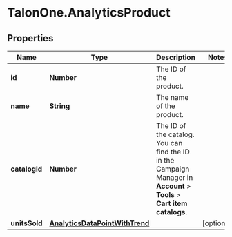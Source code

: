 # TalonOne.AnalyticsProduct

## Properties

Name | Type | Description | Notes
------------ | ------------- | ------------- | -------------
**id** | **Number** | The ID of the product. | 
**name** | **String** | The name of the product. | 
**catalogId** | **Number** | The ID of the catalog. You can find the ID in the Campaign Manager in **Account** &gt; **Tools** &gt; **Cart item catalogs**.  | 
**unitsSold** | [**AnalyticsDataPointWithTrend**](AnalyticsDataPointWithTrend.md) |  | [optional] 



